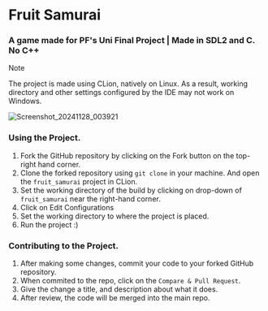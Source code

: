 # Fruit Samurai
### A game made for PF's Uni Final Project | Made in SDL2 and C. No C++

> [!Note]
> The project is made using CLion, natively on Linux. As a result, working directory and other settings configured by the IDE may not work on Windows.

![Screenshot_20241128_003921](https://github.com/user-attachments/assets/e700275f-0e79-404a-a721-1b14118b738c)

### Using the Project.
1. Fork the GitHub repository by clicking on the Fork button on the top-right hand corner.
2. Clone the forked repository using `git clone` in your machine. And open the `fruit_samurai` project in CLion.
3. Set the working directory of the build by clicking on drop-down of `fruit_samurai` near the right-hand corner.
4. Click on Edit Configurations
5. Set the working directory to where the project is placed.
6. Run the project :)

### Contributing to the Project.
1. After making some changes, commit your code to your forked GitHub repository.
2. When commited to the repo, click on the `Compare & Pull Request`.
3. Give the change a title, and description about what it does.
4. After review, the code will be merged into the main repo.
